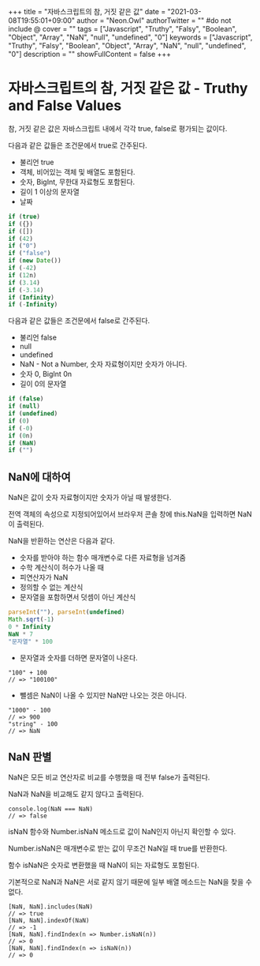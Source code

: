 +++
title = "자바스크립트의 참, 거짓 같은 값"
date = "2021-03-08T19:55:01+09:00"
author = "Neon.Owl"
authorTwitter = "" #do not include @
cover = ""
tags = ["Javascript", "Truthy", "Falsy", "Boolean", "Object", "Array", "NaN", "null", "undefined", "0"]
keywords = ["Javascript", "Truthy", "Falsy", "Boolean", "Object", "Array", "NaN", "null", "undefined", "0"]
description = ""
showFullContent = false
+++

# 자바스크립트의 참, 거짓 같은 값 - Truthy and False Values

참, 거짓 같은 값은 자바스크립트 내에서 각각 true, false로 평가되는 값이다.

다음과 같은 값들은 조건문에서 true로 간주된다.

- 불리언 true
- 객체, 비어있는 객체 및 배열도 포함된다.
- 숫자, BigInt, 무한대 자료형도 포함된다.
- 길이 1 이상의 문자열
- 날짜

```Javascript
if (true)
if ({})
if ([])
if (42)
if ("0")
if ("false")
if (new Date())
if (-42)
if (12n)
if (3.14)
if (-3.14)
if (Infinity)
if (-Infinity)
```

다음과 같은 값들은 조건문에서 false로 간주된다.

- 불리언 false
- null
- undefined
- NaN - Not a Number, 숫자 자료형이지만 숫자가 아니다.
- 숫자 0, BigInt 0n
- 길이 0의 문자열

```Javascript
if (false)
if (null)
if (undefined)
if (0)
if (-0)
if (0n)
if (NaN)
if ("")
```

## NaN에 대하여

NaN은 값이 숫자 자료형이지만 숫자가 아닐 때 발생한다.

전역 객체의 속성으로 지정되어있어서 브라우저 콘솔 창에 this.NaN을 입력하면 NaN이 출력된다.

NaN을 반환하는 연산은 다음과 같다.

- 숫자를 받아야 하는 함수 매개변수로 다른 자료형을 넘겨줌
- 수학 계산식이 허수가 나올 때
- 피연산자가 NaN
- 정의할 수 없는 계산식
- 문자열을 포함하면서 덧셈이 아닌 계산식

```Javascript
parseInt(""), parseInt(undefined)
Math.sqrt(-1)
0 * Infinity
NaN * 7
"문자열" * 100
```

- 문자열과 숫자를 더하면 문자열이 나온다.

```JS
"100" + 100
// => "100100"
```

- 뺄셈은 NaN이 나올 수 있지만 NaN만 나오는 것은 아니다.

```JS
"1000" - 100
// => 900
"string" - 100
// => NaN
```

## NaN 판별

NaN은 모든 비교 연산자로 비교를 수행했을 때 전부 false가 출력된다.

NaN과 NaN을 비교해도 같지 않다고 출력된다.

```JS
console.log(NaN === NaN)
// => false
```

isNaN 함수와 Number.isNaN 메소드로 값이 NaN인지 아닌지 확인할 수 있다.

Number.isNaN은 매개변수로 받는 값이 무조건 NaN일 때 true를 반환한다.

함수 isNaN은 숫자로 변환했을 때 NaN이 되는 자료형도 포함된다.

기본적으로 NaN과 NaN은 서로 같지 않기 때문에 일부 배열 메소드는 NaN을 찾을 수 없다.

```JS
[NaN, NaN].includes(NaN)
// => true
[NaN, NaN].indexOf(NaN)
// => -1
[NaN, NaN].findIndex(n => Number.isNaN(n))
// => 0
[NaN, NaN].findIndex(n => isNaN(n))
// => 0
```

